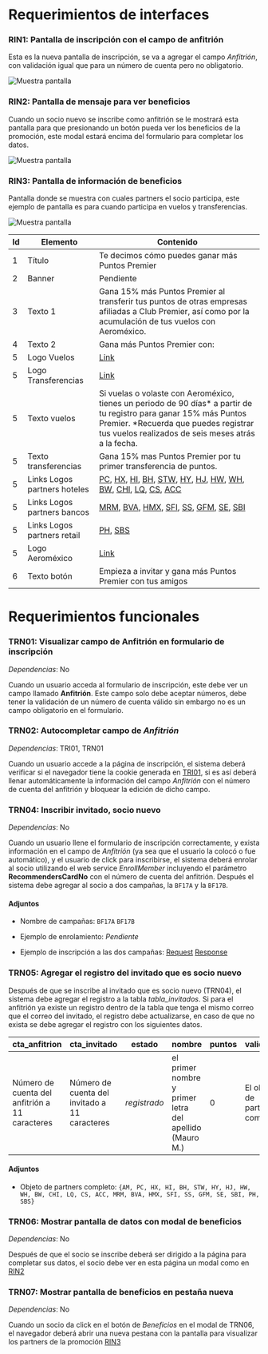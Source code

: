 # Requerimientos de interfaces

### RIN1: Pantalla de inscripción con el campo de anfitrión

Esta es la nueva pantalla de inscripción, se va a agregar el campo *Anfitrión*, con validación igual que para un número de cuenta pero no obligatorio.

![**Muestra pantalla**](img/interfaces/inscripcion.png)

### RIN2: Pantalla de mensaje para ver beneficios

Cuando un socio nuevo se inscribe como anfitrión se le mostrará esta pantalla para que presionando un botón pueda ver los beneficios de la promoción, este modal estará encima del formulario para completar los datos.

![**Muestra pantalla**](img/interfaces/landing_invitado_beneficios.png)

### RIN3: Pantalla de información de beneficios

Pantalla donde se muestra con cuales partners el socio participa, este ejemplo de pantalla es para cuando participa en vuelos y transferencias.

![**Muestra pantalla**](img/interfaces/landing_invitado_prevalidacion.png)

Id | Elemento | Contenido
---|---|---
1|Título | Te decimos cómo puedes ganar más Puntos Premier
2|Banner | Pendiente
3|Texto 1 | Gana 15% más Puntos Premier  al transferir tus  puntos  de otras empresas  afiliadas a Club Premier, así como por la acumulación de tus vuelos con Aeroméxico.
4|Texto 2 | Gana más Puntos Premier con:
5|Logo Vuelos| [Link](https://s3.amazonaws.com/club_premier/invita/vuelos.png)
5|Logo Transferencias| [Link](https://s3.amazonaws.com/club_premier/invita/transferencias.png)
5|Texto vuelos| Si vuelas o volaste con Aeroméxico, tienes un periodo de 90 días* a partir de tu registro para  ganar 15% más Puntos Premier. \*Recuerda que puedes registrar tus vuelos realizados de seis meses atrás a la fecha.
5|Texto transferencias| Gana 15% mas Puntos Premier por tu primer transferencia de puntos.
5|Links Logos partners hoteles| [PC](https://s3.amazonaws.com/club_premier/invita/partners/PC.jpg), [HX](https://s3.amazonaws.com/club_premier/invita/partners/HX.jpg), [HI](https://s3.amazonaws.com/club_premier/invita/partners/HI.jpg), [BH](https://s3.amazonaws.com/club_premier/invita/partners/BH.jpg), [STW](https://s3.amazonaws.com/club_premier/invita/partners/STW.jpg), [HY](https://s3.amazonaws.com/club_premier/invita/partners/HY.jpg), [HJ](https://s3.amazonaws.com/club_premier/invita/partners/HJ.jpg), [HW](https://s3.amazonaws.com/club_premier/invita/partners/HW.jpg), [WH](https://s3.amazonaws.com/club_premier/invita/partners/WH.jpg), [BW](https://s3.amazonaws.com/club_premier/invita/partners/BW.jpg), [CHI](https://s3.amazonaws.com/club_premier/invita/partners/CHI.jpg), [LQ](https://s3.amazonaws.com/club_premier/invita/partners/LQ.jpg), [CS](https://s3.amazonaws.com/club_premier/invita/partners/CS.jpg), [ACC](https://s3.amazonaws.com/club_premier/invita/partners/ACC.jpg)
5|Links Logos partners bancos| [MRM](https://s3.amazonaws.com/club_premier/invita/partners/MRM.jpg), [BVA](https://s3.amazonaws.com/club_premier/invita/partners/BVA.jpg), [HMX](https://s3.amazonaws.com/club_premier/invita/partners/HMX.jpg), [SFI](https://s3.amazonaws.com/club_premier/invita/partners/SFI.jpg), [SS](https://s3.amazonaws.com/club_premier/invita/partners/SS.jpg), [GFM](https://s3.amazonaws.com/club_premier/invita/partners/GFM.jpg), [SE](https://s3.amazonaws.com/club_premier/invita/partners/SE.jpg), [SBI](https://s3.amazonaws.com/club_premier/invita/partners/SBI.jpg)
5|Links Logos partners retail| [PH](https://s3.amazonaws.com/club_premier/invita/partners/PH.jpg), [SBS](https://s3.amazonaws.com/club_premier/invita/partners/SBS.jpg)
5|Logo Aeroméxico| [Link](https://s3.amazonaws.com/club_premier/invita/aeromexico.png)
6|Texto botón| Empieza a invitar y gana más Puntos Premier con tus amigos

# Requerimientos funcionales

### TRN01: Visualizar campo de Anfitrión en formulario de inscripción

*Dependencias*: No

Cuando un usuario acceda al formulario de inscripción, este debe ver un campo llamado **Anfitrión**. Este campo solo debe aceptar números, debe tener la validación de un número de cuenta válido sin embargo no es un campo obligatorio en el formulario.

### TRN02: Autocompletar campo de *Anfitrión*

*Dependencias*: TRI01, TRN01

Cuando un usuario accede a la página de inscripción, el sistema deberá verificar si el navegador tiene la cookie generada en [TRI01](requerimientos_invitado/#tri01-guardar-cookie-con-informacion-del-anfitrion), si es así deberá llenar automáticamente la información del campo *Anfitrión* con el número de cuenta del anfitrión y bloquear la edición de dicho campo.

### TRN04: Inscribir invitado, socio nuevo

*Dependencias*: No

Cuando un usuario llene el formulario de inscripción correctamente, y exista información en el campo de *Anfitrión* (ya sea que el usuario la colocó o fue automático), y el usuario de click para inscribirse, el sistema deberá enrolar al socio utilizando el web service *EnrollMember* incluyendo el parámetro **RecommendersCardNo** con el número de cuenta del anfitrión. Después el sistema debe agregar al socio a dos campañas, la `BF17A` y la `BF17B`.

#### Adjuntos

- Nombre de campañas: `BF17A` `BF17B`

- Ejemplo de enrolamiento: *Pendiente*

- Ejemplo de inscripción a las dos campañas: [Request](webservice/assigncampaignSocioNuevorequest.xml) [Response](webservice/assigncampaignSocioExistenteresponse.xml)

### TRN05: Agregar el registro del invitado que es socio nuevo

Después de que se inscribe al invitado que es socio nuevo (TRN04), el sistema debe agregar el registro a la tabla *tabla_invitados*. Si para el anfitrión ya existe un registro dentro de la tabla que tenga el mismo correo que el correo del invitado, el registro debe actualizarse, en caso de que no exista se debe agregar el registro con los siguientes datos.

cta_anfitrion| cta_invitado| estado| nombre| puntos| validacion| fecha
---|---|---|---|---|---|---
Número de cuenta del anfitrión a 11 caracteres| Número de cuenta del invitado a 11 caracteres| *registrado*| el primer nombre y primer letra del apellido (Mauro M.)| 0| El objeto de partners completo |Fecha de inscripción

#### Adjuntos

- Objeto de partners completo: `{AM, PC, HX, HI, BH, STW, HY, HJ, HW, WH, BW, CHI, LQ, CS, ACC, MRM, BVA, HMX, SFI, SS, GFM, SE, SBI, PH, SBS}`

### TRN06: Mostrar pantalla de datos con modal de beneficios

*Dependencias*: No

Después de que el socio se inscribe deberá ser dirigido a la página para completar sus datos, el socio debe ver en esta página un modal como en [RIN2](#rin2-pantalla-de-mensaje-para-ver-beneficios)

### TRN07: Mostrar pantalla de beneficios en pestaña nueva

*Dependencias*: No

Cuando un socio da click en el botón de *Beneficios* en el modal de TRN06, el navegador deberá abrir una nueva pestana con la pantalla para visualizar los partners de la promoción [RIN3](#rin3-pantalla-de-informacion-de-beneficios)
